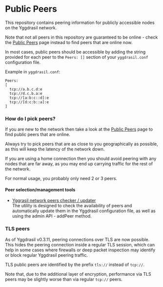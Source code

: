 # Public Peers

This repository contains peering information for publicly accessible nodes on
the Yggdrasil network. 

Note that not all peers in this repository are guaranteed to be online - check
the [Public Peers](https://publicpeers.neilalexander.dev/) page instead to find
peers that are online now.

In most cases, public peers should be accessible by adding the string provided
for each peer to the `Peers: []` section of your `yggdrasil.conf` configuration
file.

Example in `yggdrasil.conf`:
```
Peers:
[
  tcp://a.b.c.d:e
  tcp://d.c.b.a:e
  tcp://[a:b:c::d]:e
  tcp://[d:c:b::a]:e
]
```

### How do I pick peers?

If you are new to the network then take a look at the [Public Peers](https://publicpeers.neilalexander.dev/)
page to find public peers that are online.

Always try to pick peers that are as close to you geographically as possible, as
this will keep the latency of the network down.

If you are using a home connection then you should avoid peering with any nodes
that are far away, as you may end up carrying traffic for the rest of the
network.

For normal usage, you probably only need 2 or 3 peers.

#### Peer selection/management tools

- [Yggrasil network peers checker / updater](https://github.com/ygguser/peers_updater) \
  The utility is designed to check the availability of peers and automatically update them in the Yggdrasil configuration file, as well as using the admin API - addPeer method.



### TLS peers

As of Yggdrasil v0.3.11, peering connections over TLS are now possible. This hides
the peering connection inside a regular TLS session, which can help in some cases
where firewalls or deep packet inspection may identify or block regular Yggdrasil
peering traffic.

TLS public peers are identified by the prefix `tls://` instead of `tcp://`. 

Note that, due to the additional layer of encryption, performance via TLS peers
may be slightly worse than via regular `tcp://` peers.
